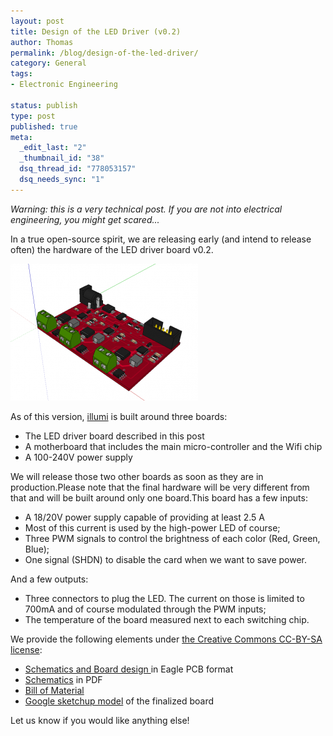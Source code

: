 ```yaml
--- 
layout: post
title: Design of the LED Driver (v0.2)
author: Thomas
permalink: /blog/design-of-the-led-driver/
category: General
tags: 
- Electronic Engineering

status: publish
type: post
published: true
meta: 
  _edit_last: "2"
  _thumbnail_id: "38"
  dsq_thread_id: "778053157"
  dsq_needs_sync: "1"
---
```


_Warning: this is a very technical post. If you are not into electrical engineering, you might get scared..._

In a true open-source spirit, we are releasing early (and intend to release often) the hardware of the LED driver board v0.2.

![board-v0.2](/blog/img/board-v0.2-300x219.png "board-v0.2")

As of this version, [illumi](http://www.tbideas.com/) is built around three boards:
- The LED driver board described in this post
- A motherboard that includes the main micro-controller and the Wifi chip
- A 100-240V power supply

<!-- more -->

We will release those two other boards as soon as they are in production.Please note that the final hardware will be very different from that and will be built around only one board.This board has a few inputs:
 - A 18/20V power supply capable of providing at least 2.5 A 
 - Most of this current is used by the high-power LED of course;
 - Three PWM signals to control the brightness of each color (Red, Green, Blue);
 - One signal (SHDN) to disable the card when we want to save power.

And a few outputs:
 - Three connectors to plug the LED. The current on those is limited to 700mA and of course modulated through the PWM inputs;
 - The temperature of the board measured next to each switching chip.
  
We provide the following elements under [the Creative Commons CC-BY-SA license](http://creativecommons.org/licenses/by-sa/2.0/):
 - [Schematics and Board design ](/blog/files/board-v0.2.zip)in Eagle PCB format
 - [Schematics](/blog/files/board-schema-v0.2.pdf) in PDF
 - [Bill of Material](/blog/files/board-v0.2-BOM.csv)
 - [Google sketchup model](/blog/files/board-v0.2-sketchup.zip) of the finalized board

Let us know if you would like anything else!